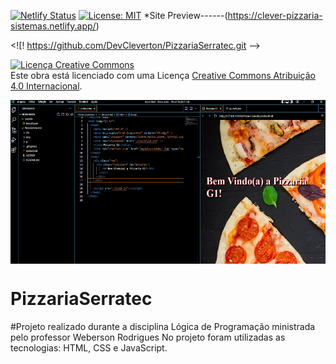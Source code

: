 


[![Netlify Status](https://api.netlify.com/api/v1/badges/22c680eb-36ac-44d7-a914-5b6e6041df36/deploy-status)](https://app.netlify.com/sites/clever-pizzaria-sistemas/deploys)
[![License: MIT](https://img.shields.io/badge/License-MIT-yellow.svg)](https://opensource.org/licenses/MIT)
                                      *Site Preview------(https://clever-pizzaria-sistemas.netlify.app/)


<![! https://github.com/DevCleverton/PizzariaSerratec.git -->

<a rel="license" href="http://creativecommons.org/licenses/by/4.0/"><img alt="Licença Creative Commons" style="border-width:0" src="https://i.creativecommons.org/l/by/4.0/88x31.png" /></a><br />Este obra está licenciado com uma Licença <a rel="license" href="http://creativecommons.org/licenses/by/4.0/">Creative Commons Atribuição 4.0 Internacional</a>.

<img style="display: block;-webkit-user-select: none;margin: auto;cursor: zoom-in;background-color: hsl(0, 0%, 90%);transition: background-color 300ms;" src="https://raw.githubusercontent.com/DevCleverton/PizzariaSerratec/082754b02fd3dadbe756b09237a998c317ca1864/img/opo.PNG" width="558" height="262">






# PizzariaSerratec

#Projeto realizado durante a disciplina Lógica de Programação ministrada pelo professor Weberson Rodrigues
No projeto foram utilizadas as tecnologias: HTML, CSS e JavaScript.
